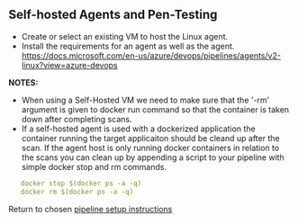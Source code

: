 ## Self-hosted Agents and Pen-Testing

- Create or select an existing VM to host the Linux agent.
- Install the requirements for an agent as well as the agent. https://docs.microsoft.com/en-us/azure/devops/pipelines/agents/v2-linux?view=azure-devops

**NOTES:** 
 - When using a Self-Hosted VM we need to make sure that the '-rm' argument is given to docker run command so that the container is taken down after completing scans. 
 - If a self-hosted agent is used with a dockerized application the container running the target applicaiton should be cleand up after the scan. If the agent host is only running docker containers in relation to the scans you can clean up by appending a script to your pipeline with simple docker stop and rm commands.

 ``` YAML
    docker stop $(docker ps -a -q)
    docker rm $(docker ps -a -q)
 ```
 
Return to chosen [pipeline setup instructions](./README.md)

